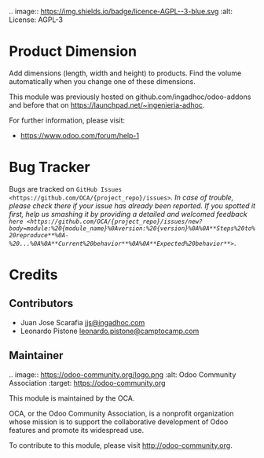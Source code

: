 .. image:: https://img.shields.io/badge/licence-AGPL--3-blue.svg
    :alt: License: AGPL-3

Product Dimension
=================
Add dimensions (length, width and height) to products. Find the volume
automatically when you change one of these dimensions.

This module was previously hosted on github.com/ingadhoc/odoo-addons and
before that on https://launchpad.net/~ingenieria-adhoc.

For further information, please visit:

* https://www.odoo.com/forum/help-1

Bug Tracker
===========

Bugs are tracked on `GitHub Issues <https://github.com/OCA/{project_repo}/issues>`_.
In case of trouble, please check there if your issue has already been reported.
If you spotted it first, help us smashing it by providing a detailed and welcomed feedback
`here <https://github.com/OCA/{project_repo}/issues/new?body=module:%20{module_name}%0Aversion:%20{version}%0A%0A**Steps%20to%20reproduce**%0A-%20...%0A%0A**Current%20behavior**%0A%0A**Expected%20behavior**>`_.


Credits
=======

Contributors
------------
* Juan Jose Scarafia <jjs@ingadhoc.com>
* Leonardo Pistone <leonardo.pistone@camptocamp.com>

Maintainer
----------

.. image:: https://odoo-community.org/logo.png
   :alt: Odoo Community Association
   :target: https://odoo-community.org

This module is maintained by the OCA.

OCA, or the Odoo Community Association, is a nonprofit organization whose
mission is to support the collaborative development of Odoo features and
promote its widespread use.

To contribute to this module, please visit http://odoo-community.org.
